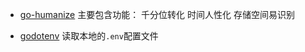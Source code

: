- [go-humanize](https://github.com/dustin/go-humanize)
主要包含功能： 千分位转化 时间人性化 存储空间易识别

- [godotenv](https://github.com/joho/godotenv)
读取本地的`.env`配置文件
